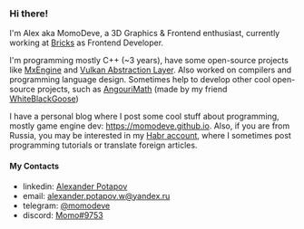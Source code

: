 ### Hi there!

I'm Alex aka MomoDeve, a 3D Graphics & Frontend enthusiast, currently working at [Bricks](https://www.linkedin.com/company/the-bricks-inc/) as Frontend Developer.

I'm programming mostly C++ (~3 years), have some open-source projects like [MxEngine](https://github.com/asc-community/MxEngine) and [Vulkan Abstraction Layer](https://github.com/vkdev-team/VulkanAbstractionLayer). Also worked on compilers and programming language design. Sometimes help to develop other cool open-source projects, such as [AngouriMath](https://github.com/asc-community/AngouriMath) (made by my friend [WhiteBlackGoose](https://github.com/WhiteBlackGoose))

I have a personal blog where I post some cool stuff about programming, mostly game engine dev: https://momodeve.github.io. Also, if you are from Russia, you may be interested in my [Habr account](https://habr.com/ru/users/momodev/posts/), where I sometimes post programming tutorials or translate foreign articles.

#### My Contacts
- linkedin: [Alexander Potapov](https://www.linkedin.com/in/alexander-potapov)
- email: alexander.potapov.w@yandex.ru
- telegram: [@momodeve](https://t.me/momodeve)
- discord: [Momo#9753](https://discord.com)

